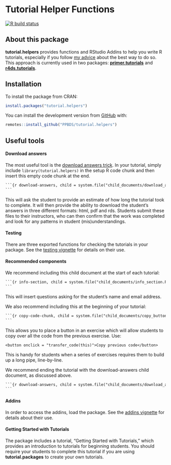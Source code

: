 
<!-- README.md is generated from README.Rmd. Edit ONLY this file if you need to make a change in README.md. But, after you edit it, you NEED TO KNIT IT BY HAND in order to create the new README.md, which is the thing which is actually used. -->

# Tutorial Helper Functions

<!-- badges: start -->

[![R build
status](https://github.com/PPBDS/tutorial.helpers/workflows/R-CMD-check/badge.svg)](https://github.com/PPBDS/tutorial.helpers/actions)
<!-- badges: end -->

## About this package

**tutorial.helpers** provides functions and RStudio Addins to help you
write R tutorials, especially if you follow [my
advice](https://ppbds.github.io/tutorial.helpers/articles/instructions.html)
about the best way to do so. This approach is currently used in two
packages:
[**primer.tutorials**](https://ppbds.github.io/primer.tutorials/) and
[**r4ds.tutorials**](https://ppbds.github.io/r4ds.tutorials/).

## Installation

To install the package from CRAN:

``` r
install.packages("tutorial.helpers")
```

You can install the development version from
[GitHub](https://github.com/) with:

``` r
remotes::install_github("PPBDS/tutorial.helpers")
```

## Useful tools

#### Download answers

The most useful tool is the [download answers
trick](https://ppbds.github.io/tutorial.helpers/articles/downloads.html).
In your tutorial, simply include `library(tutorial.helpers)` in the
setup R code chunk and then insert this empty code chunk at the end.

```` default
```{r download-answers, child = system.file("child_documents/download_answers.Rmd", package = "tutorial.helpers")}
```
````

This will ask the student to provide an estimate of how long the
tutorial took to complete. It will then provide the ability to download
the student’s answers in three different formats: html, pdf and rds.
Students submit these files to their instructors, who can then confirm
that the work was completed and look for any patterns in student
(mis)understandings.

#### Testing

There are three exported functions for checking the tutorials in your
package. See the [testing
vignette](https://ppbds.github.io/tutorial.helpers/articles/testing.html)
for details on their use.

#### Recommended components

We recommend including this child document at the start of each
tutorial:

```` default
```{r info-section, child = system.file("child_documents/info_section.Rmd", package = "tutorial.helpers")}
```
````

This will insert questions asking for the student’s name and email
address.

We also recommend including this at the beginning of your tutorial:

```` default
```{r copy-code-chunk, child = system.file("child_documents/copy_button.Rmd", package = "tutorial.helpers")}
```
````

This allows you to place a button in an exercise which will allow
students to copy over all the code from the previous exercise. Use:

    <button onclick = "transfer_code(this)">Copy previous code</button>

This is handy for students when a series of exercises requires them to
build up a long pipe, line-by-line.

We recommend ending the tutorial with the download-answers child
document, as discussed above.

```` default
```{r download-answers, child = system.file("child_documents/download_answers.Rmd", package = "tutorial.helpers")}
```
````

#### Addins

In order to access the addins, load the package. See the [addins
vignette](https://ppbds.github.io/tutorial.helpers/articles/addins.html)
for details about their use.

#### Getting Started with Tutorials

The package includes a tutorial, “Getting Started with Tutorials,” which
provides an introduction to tutorials for beginning students. You should
require your students to complete this tutorial if you are using
**tutorial.packages** to create your own tutorials.
